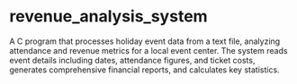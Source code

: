 # revenue_analysis_system
A C program that processes holiday event data from a text file, analyzing attendance and revenue metrics for a local event center. The system reads event details including dates, attendance figures, and ticket costs, generates comprehensive financial reports, and calculates key statistics.

